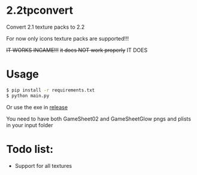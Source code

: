 # 2.2tpconvert
Convert 2.1 texture packs to 2.2

For now only icons texture packs are supported!!!

~~IT WORKS INGAME!!!~~ ~~it does NOT work properly~~ IT DOES

# Usage
```sh
$ pip install -r requirements.txt
$ python main.py
```
Or use the exe in [release](https://github.com/Weebifying/2.2tpconvert/releases/latest)

You need to have both GameSheet02 and GameSheetGlow pngs and plists in your input folder


# Todo list:
- Support for all textures

